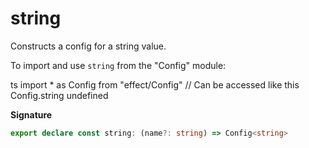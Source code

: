 # string

Constructs a config for a string value.

To import and use `string` from the "Config" module:

ts
import \* as Config from "effect/Config"
// Can be accessed like this
Config.string
undefined

**Signature**

```ts
export declare const string: (name?: string) => Config<string>
```
